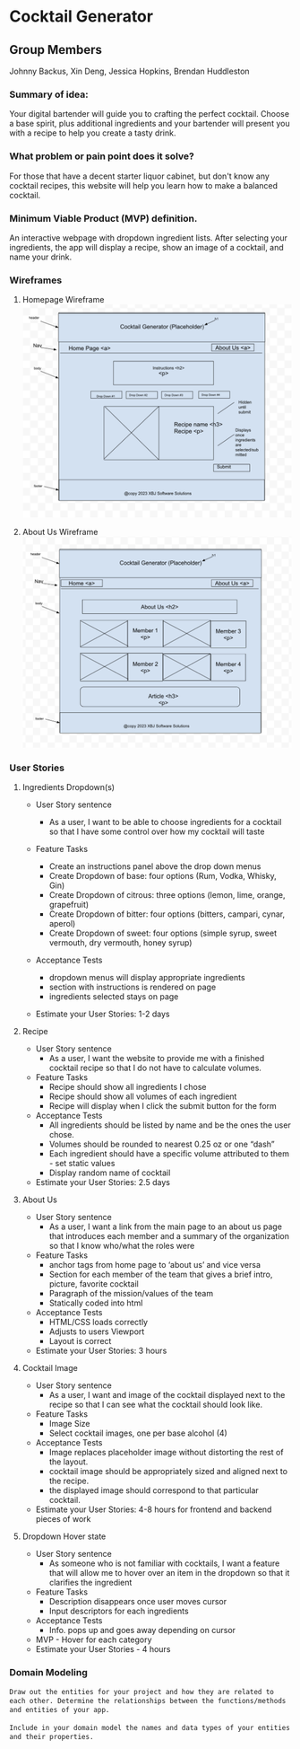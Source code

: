 # Cocktail Generator

## Group Members

Johnny Backus, Xin Deng, Jessica Hopkins, Brendan Huddleston

### Summary of idea:

Your digital bartender will guide you to crafting the perfect cocktail. Choose a base spirit, plus additional ingredients and your bartender will present you with a recipe to help you create a tasty drink.

### What problem or pain point does it solve?

For those that have a decent starter liquor cabinet, but don't know any cocktail recipes, this website will help you learn how to make a balanced cocktail.

### Minimum Viable Product (MVP) definition.

An interactive webpage with dropdown ingredient lists. After selecting your ingredients, the app will display a recipe, show an image of a cocktail, and name your drink.


### Wireframes 

1. Homepage Wireframe
![Homepage wireframe](img/homepage-wireframe.png)

2. About Us Wireframe
![About us wireframe](img/aboutus-wireframe.png)

### User Stories

1. Ingredients Dropdown(s)

    - User Story sentence
      - As a user, I want to be able to choose ingredients for a cocktail so that I have some control over how my cocktail will taste
    - Feature Tasks
      - Create an instructions panel above the drop down menus 
      - Create Dropdown of base: four options (Rum, Vodka, Whisky, Gin)
      - Create Dropdown of citrous: three options (lemon, lime, orange, grapefruit)
      - Create Dropdown of bitter: four options (bitters, campari, cynar, aperol)
      - Create Dropdown of sweet: four options (simple syrup, sweet vermouth, dry vermouth, honey syrup)

    - Acceptance Tests
      - dropdown menus will display appropriate ingredients
      - section with instructions is rendered on page
      - ingredients selected stays on page 

    - Estimate your User Stories: 1-2 days 

1. Recipe

    - User Story sentence
      - As a user, I want the website to provide me with a finished cocktail recipe so that I do not have to calculate volumes. 
    - Feature Tasks
      - Recipe should show all ingredients I chose
      - Recipe should show all volumes of each ingredient
      - Recipe will display when I click the submit button for the form
    - Acceptance Tests
      - All ingredients should be listed by name and be the ones the user chose. 
      - Volumes should be rounded to nearest 0.25 oz or one “dash”
      - Each ingredient should have a specific volume attributed to them - set static values
      - Display random name of cocktail
    - Estimate your User Stories: 2.5 days

1. About Us

    - User Story sentence
      - As a user, I want a link from the main page to an about us page that introduces each member and a summary of the organization so that I know who/what the roles were 
    - Feature Tasks
      - anchor tags from home page to ‘about us’ and vice versa
      - Section for each member of the team that gives a brief intro, picture, favorite cocktail
      - Paragraph of the mission/values of the team
      - Statically coded into html
    - Acceptance Tests
      - HTML/CSS loads correctly
      - Adjusts to users Viewport
      - Layout is correct
    - Estimate your User Stories: 3 hours

1. Cocktail Image

    - User Story sentence
      - As a user, I want and image of the cocktail displayed next to the recipe so that I can see what the cocktail should look like. 
    - Feature Tasks
      - Image Size
      - Select cocktail images, one per base alcohol (4)
    - Acceptance Tests
      - Image replaces placeholder image without distorting the rest of the layout.
      - cocktail image should be appropriately sized and aligned next to the recipe.
      - the displayed image should correspond to that particular cocktail.
    - Estimate your User Stories: 4-8 hours for frontend and backend pieces of work

1. Dropdown Hover state

    - User Story sentence
      - As someone who is not familiar with cocktails, I want a feature that will allow me to hover over an item in the dropdown so that it clarifies the ingredient  
    - Feature Tasks
      - Description disappears once user moves cursor
      - Input descriptors for each ingredients 
    - Acceptance Tests
      - Info. pops up and goes away depending on cursor
    - MVP - Hover for each category
    - Estimate your User Stories - 4 hours

### Domain Modeling 

```
Draw out the entities for your project and how they are related to each other. Determine the relationships between the functions/methods and entities of your app.

Include in your domain model the names and data types of your entities and their properties.
```


<!-- ### Using a Database? Make an Database Schema Diagram ?

If you are using a database of any kind in your project, draft out what your schema will look like by creating a diagram of all your application data models, each in it’s own collection (or table).

Be sure to identify the relationships (if any) between each of your data models:

1. Does a single item in your database “belong to” just one other item in your database? For example, a person has one passport, and a passport belongs to a single person.
1. Does a item in your database “belong to” multiple other items in your database? For example, a house has many residents, and each resident has one primary house.
1. Do many items in your database relate to many other items in your database? For example, a band has many musicians, and a musician can be in many bands.

Also, include for each separate collection:

1. The name of each property stored in the collection.
1. The required data type.
1. An indication if this collection is associated with another collection.

Include this diagram in your readme, accompanied by an explanation of each data model and it’s responsibility in the application. -->